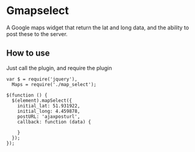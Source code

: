 # Gmapselect
A Google maps widget that return the lat and long data, and the ability to post these to the server.


## How to use
Just call the plugin, and require the plugin


```
var $ = require('jquery'),
  Maps = require('./map_select');

$(function () {
  $(element).mapSelect({
    initial_lat: 51.931922,
    initial_long: 4.459878,
    postURL: 'ajaxposturl',
    callback: function (data) {

    }
  });
});
```
